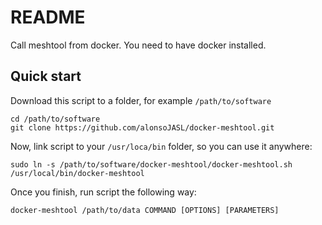 # README 

Call meshtool from docker. You need to have docker installed. 

## Quick start 
Download this script to a folder, for example `/path/to/software`
```shell 
cd /path/to/software 
git clone https://github.com/alonsoJASL/docker-meshtool.git 
```
Now, link script to your `/usr/loca/bin` folder, so you can use it 
anywhere: 
```shell
sudo ln -s /path/to/software/docker-meshtool/docker-meshtool.sh /usr/local/bin/docker-meshtool 
```

Once you finish, run script the following way: 
``` shell
docker-meshtool /path/to/data COMMAND [OPTIONS] [PARAMETERS]
```

